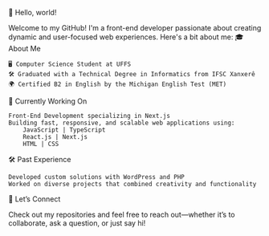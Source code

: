 👋 Hello, world!

Welcome to my GitHub! I'm a front-end developer passionate about creating dynamic and user-focused web experiences. Here's a bit about me:
🎓 About Me

    🖥️ Computer Science Student at UFFS
    🛠️ Graduated with a Technical Degree in Informatics from IFSC Xanxerê
    🌍 Certified B2 in English by the Michigan English Test (MET)

💼 Currently Working On

    Front-End Development specializing in Next.js
    Building fast, responsive, and scalable web applications using:
        JavaScript | TypeScript
        React.js | Next.js
        HTML | CSS

🛠️ Past Experience

    Developed custom solutions with WordPress and PHP
    Worked on diverse projects that combined creativity and functionality

🚀 Let’s Connect

Check out my repositories and feel free to reach out—whether it’s to collaborate, ask a question, or just say hi!
